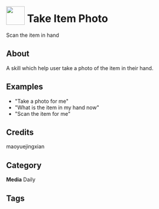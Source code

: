 # <img src="https://raw.githack.com/FortAwesome/Font-Awesome/master/svgs/solid/blind.svg" card_color="#22A7F0" width="50" height="50" style="vertical-align:bottom"/> Take Item Photo
Scan the item in hand

## About
A skill which help user take a photo of the item in their hand.

## Examples
* "Take a photo for me"
* "What is the item in my hand now"
* "Scan the item for me"

## Credits
maoyuejingxian

## Category
**Media**
Daily

## Tags

